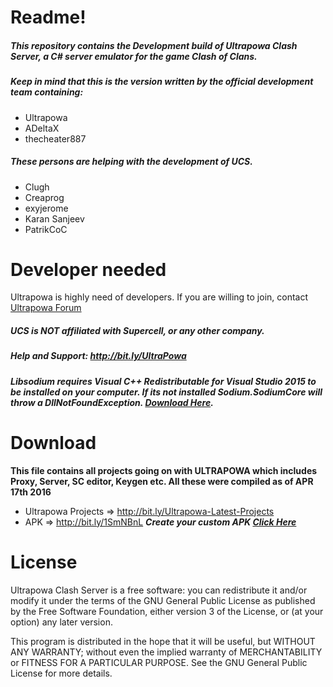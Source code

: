 # Readme!
##### This repository contains the Development build of Ultrapowa Clash Server, a C# server emulator for the game Clash of Clans. 
##### Keep in mind that this is the version written by the official development team containing:

* Ultrapowa									
* ADeltaX								
* thecheater887	

##### These persons are helping with the development of UCS.

* Clugh
* Creaprog
* exyjerome
* Karan Sanjeev
* PatrikCoC

# Developer needed

Ultrapowa is highly need of developers. If you are willing to join, contact [Ultrapowa Forum](http://ultrapowa.com/forum)

##### UCS is NOT affiliated with Supercell, or any other company.
##### Help and Support: http://bit.ly/UltraPowa
##### Libsodium  requires Visual C++ Redistributable for Visual Studio 2015 to be installed on your computer. If its not installed Sodium.SodiumCore will throw a DllNotFoundException. [***Download Here***](https://www.microsoft.com/en-us/download/details.aspx?id=48145).
# Download

**This file contains all projects going on with ULTRAPOWA which includes Proxy, Server, SC editor, Keygen etc. All these were compiled as of APR 17th 2016**

* Ultrapowa Projects   => http://bit.ly/Ultrapowa-Latest-Projects
* APK                  => http://bit.ly/1SmNBnL ***Create your custom APK [Click Here](https://github.com/smartclash/UCS/wiki/Creating-an-custom-APK)***
 
# License
Ultrapowa Clash Server is a free software: you can redistribute it and/or modify
it under the terms of the GNU General Public License as published by
the Free Software Foundation, either version 3 of the License, or
(at your option) any later version.

This program is distributed in the hope that it will be useful,
but WITHOUT ANY WARRANTY; without even the implied warranty of
MERCHANTABILITY or FITNESS FOR A PARTICULAR PURPOSE.  See the
GNU General Public License for more details.
